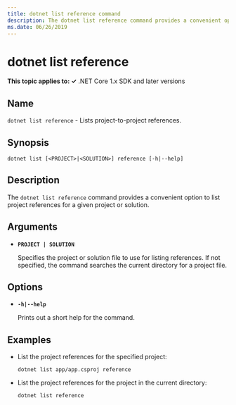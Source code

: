 ```yaml
---
title: dotnet list reference command
description: The dotnet list reference command provides a convenient option to list project to project references.
ms.date: 06/26/2019
---
```

# dotnet list reference

**This topic applies to: ✓** .NET Core 1.x SDK and later versions

<!-- todo: uncomment when all CLI commands are reviewed
[!INCLUDE [topic-appliesto-net-core-all](../../../includes/topic-appliesto-net-core-all.md)]
-->

## Name

`dotnet list reference` - Lists project-to-project references.

## Synopsis

`dotnet list [<PROJECT>|<SOLUTION>] reference [-h|--help]`

## Description

The `dotnet list reference` command provides a convenient option to list project references for a given project or solution.

## Arguments

* **`PROJECT | SOLUTION`**

  Specifies the project or solution file to use for listing references. If not specified, the command searches the current directory for a project file.

## Options

* **`-h|--help`**

  Prints out a short help for the command.

## Examples

* List the project references for the specified project:

  ```console
  dotnet list app/app.csproj reference
  ```

* List the project references for the project in the current directory:

  ```console
  dotnet list reference
  ```
